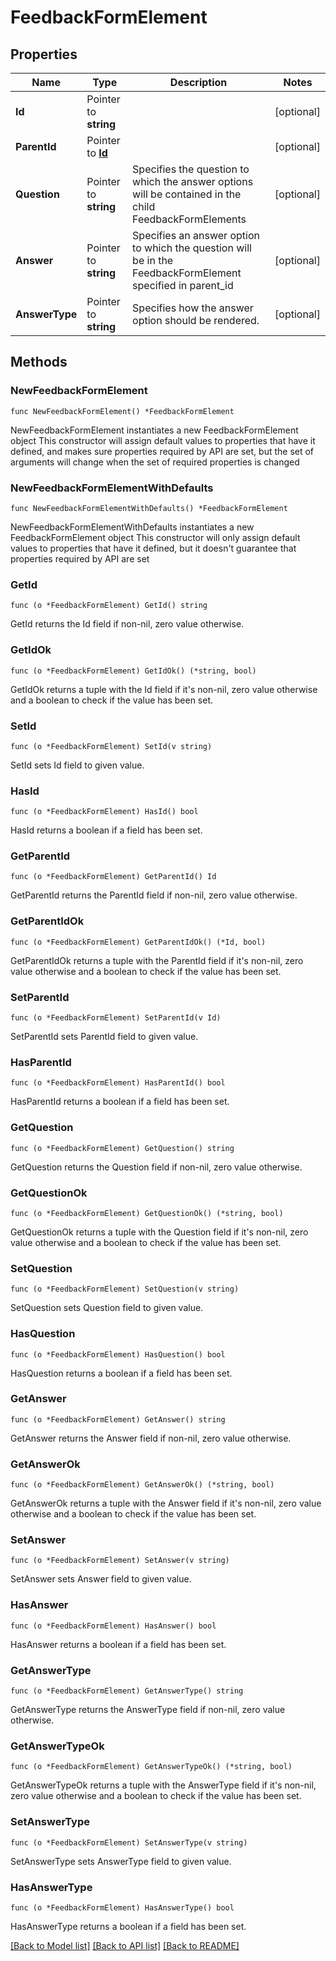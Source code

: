 # FeedbackFormElement

## Properties

Name | Type | Description | Notes
------------ | ------------- | ------------- | -------------
**Id** | Pointer to **string** |  | [optional] 
**ParentId** | Pointer to [**Id**](Id.md) |  | [optional] 
**Question** | Pointer to **string** | Specifies the question to which the answer options will be contained in the child FeedbackFormElements | [optional] 
**Answer** | Pointer to **string** | Specifies an answer option to which the question will be in the FeedbackFormElement specified in parent_id | [optional] 
**AnswerType** | Pointer to **string** | Specifies how the answer option should be rendered. | [optional] 

## Methods

### NewFeedbackFormElement

`func NewFeedbackFormElement() *FeedbackFormElement`

NewFeedbackFormElement instantiates a new FeedbackFormElement object
This constructor will assign default values to properties that have it defined,
and makes sure properties required by API are set, but the set of arguments
will change when the set of required properties is changed

### NewFeedbackFormElementWithDefaults

`func NewFeedbackFormElementWithDefaults() *FeedbackFormElement`

NewFeedbackFormElementWithDefaults instantiates a new FeedbackFormElement object
This constructor will only assign default values to properties that have it defined,
but it doesn't guarantee that properties required by API are set

### GetId

`func (o *FeedbackFormElement) GetId() string`

GetId returns the Id field if non-nil, zero value otherwise.

### GetIdOk

`func (o *FeedbackFormElement) GetIdOk() (*string, bool)`

GetIdOk returns a tuple with the Id field if it's non-nil, zero value otherwise
and a boolean to check if the value has been set.

### SetId

`func (o *FeedbackFormElement) SetId(v string)`

SetId sets Id field to given value.

### HasId

`func (o *FeedbackFormElement) HasId() bool`

HasId returns a boolean if a field has been set.

### GetParentId

`func (o *FeedbackFormElement) GetParentId() Id`

GetParentId returns the ParentId field if non-nil, zero value otherwise.

### GetParentIdOk

`func (o *FeedbackFormElement) GetParentIdOk() (*Id, bool)`

GetParentIdOk returns a tuple with the ParentId field if it's non-nil, zero value otherwise
and a boolean to check if the value has been set.

### SetParentId

`func (o *FeedbackFormElement) SetParentId(v Id)`

SetParentId sets ParentId field to given value.

### HasParentId

`func (o *FeedbackFormElement) HasParentId() bool`

HasParentId returns a boolean if a field has been set.

### GetQuestion

`func (o *FeedbackFormElement) GetQuestion() string`

GetQuestion returns the Question field if non-nil, zero value otherwise.

### GetQuestionOk

`func (o *FeedbackFormElement) GetQuestionOk() (*string, bool)`

GetQuestionOk returns a tuple with the Question field if it's non-nil, zero value otherwise
and a boolean to check if the value has been set.

### SetQuestion

`func (o *FeedbackFormElement) SetQuestion(v string)`

SetQuestion sets Question field to given value.

### HasQuestion

`func (o *FeedbackFormElement) HasQuestion() bool`

HasQuestion returns a boolean if a field has been set.

### GetAnswer

`func (o *FeedbackFormElement) GetAnswer() string`

GetAnswer returns the Answer field if non-nil, zero value otherwise.

### GetAnswerOk

`func (o *FeedbackFormElement) GetAnswerOk() (*string, bool)`

GetAnswerOk returns a tuple with the Answer field if it's non-nil, zero value otherwise
and a boolean to check if the value has been set.

### SetAnswer

`func (o *FeedbackFormElement) SetAnswer(v string)`

SetAnswer sets Answer field to given value.

### HasAnswer

`func (o *FeedbackFormElement) HasAnswer() bool`

HasAnswer returns a boolean if a field has been set.

### GetAnswerType

`func (o *FeedbackFormElement) GetAnswerType() string`

GetAnswerType returns the AnswerType field if non-nil, zero value otherwise.

### GetAnswerTypeOk

`func (o *FeedbackFormElement) GetAnswerTypeOk() (*string, bool)`

GetAnswerTypeOk returns a tuple with the AnswerType field if it's non-nil, zero value otherwise
and a boolean to check if the value has been set.

### SetAnswerType

`func (o *FeedbackFormElement) SetAnswerType(v string)`

SetAnswerType sets AnswerType field to given value.

### HasAnswerType

`func (o *FeedbackFormElement) HasAnswerType() bool`

HasAnswerType returns a boolean if a field has been set.


[[Back to Model list]](../README.md#documentation-for-models) [[Back to API list]](../README.md#documentation-for-api-endpoints) [[Back to README]](../README.md)


